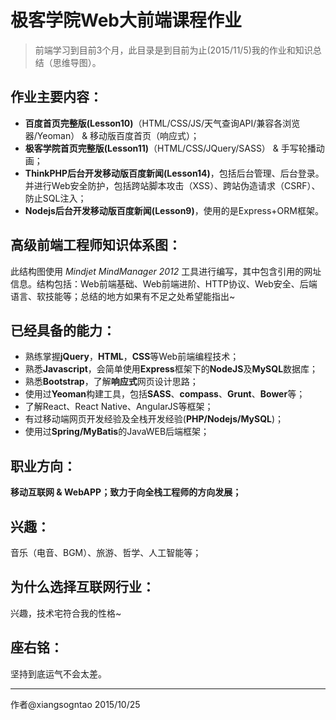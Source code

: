 # 极客学院Web大前端课程作业

> 前端学习到目前3个月，此目录是到目前为止(2015/11/5)我的作业和知识总结（思维导图）。

作业主要内容：
-------

 - **百度首页完整版(Lesson10)**（HTML/CSS/JS/天气查询API/兼容各浏览器/Yeoman） & 移动版百度首页（响应式）；
 - **极客学院首页完整版(Lesson11)**（HTML/CSS/JQuery/SASS） & 手写轮播动画；
 - **ThinkPHP后台开发移动版百度新闻(Lesson14)**，包括后台管理、后台登录。并进行Web安全防护，包括跨站脚本攻击（XSS）、跨站伪造请求（CSRF）、防止SQL注入；
 - **Nodejs后台开发移动版百度新闻(Lesson9)**，使用的是Express+ORM框架。

高级前端工程师知识体系图：
-------------

此结构图使用 *Mindjet MindManager 2012* 工具进行编写，其中包含引用的网址信息。结构包括：Web前端基础、Web前端进阶、HTTP协议、Web安全、后端语言、软技能等；总结的地方如果有不足之处希望能指出~

已经具备的能力：
--------

 - 熟练掌握**jQuery**，**HTML**，**CSS**等Web前端编程技术；
 - 熟悉**Javascript**，会简单使用**Express**框架下的**NodeJS**及**MySQL**数据库；
 - 熟悉**Bootstrap**，了解**响应式**网页设计思路；
 - 使用过**Yeoman**构建工具，包括**SASS**、**compass**、**Grunt**、**Bower**等；
 - 了解React、React Native、AngularJS等框架；
 - 有过移动端网页开发经验及全栈开发经验(**PHP/Nodejs/MySQL**)；
 - 使用过**Spring/MyBatis**的JavaWEB后端框架；

职业方向：
-----

**移动互联网 & WebAPP；致力于向全栈工程师的方向发展；**

兴趣：
---

音乐（电音、BGM）、旅游、哲学、人工智能等；

为什么选择互联网行业：
-----------

兴趣，技术宅符合我的性格~

座右铭：
----

坚持到底运气不会太差。


----------


作者@xiangsogntao
2015/10/25